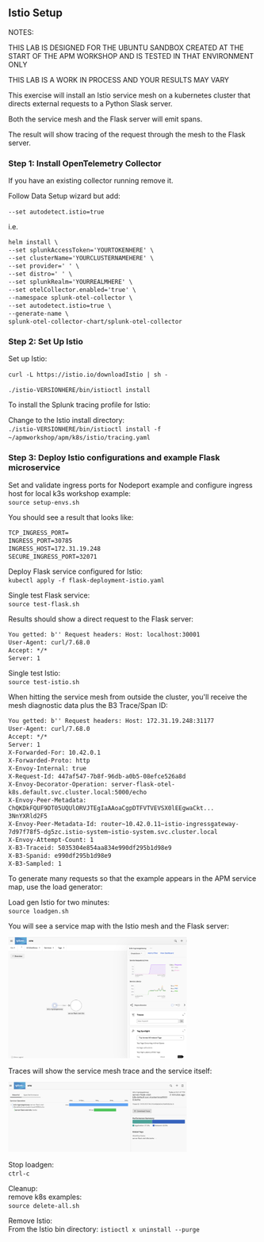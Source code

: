 ## Istio Setup

NOTES:

THIS LAB IS DESIGNED FOR THE UBUNTU SANDBOX CREATED AT THE START OF THE APM WORKSHOP AND IS TESTED IN THAT ENVIRONMENT ONLY  

THIS LAB IS A WORK IN PROCESS AND YOUR RESULTS MAY VARY  

This exercise will install an Istio service mesh on a kubernetes cluster that directs external requests to a Python Slask server.

Both the service mesh and the Flask server will emit spans.

The result will show tracing of the request through the mesh to the Flask server.

### Step 1: Install OpenTelemetry Collector  

If you have an existing collector running remove it.

<!-- Install Splunk Otel Collector in its own namespace:  
`kubectl create namespace splunk-otel-collector` -->

Follow Data Setup wizard but add:  
<!-- `--namespace splunk-otel-collector`    -->
`--set autodetect.istio=true`

i.e.

```
helm install \
--set splunkAccessToken='YOURTOKENHERE' \
--set clusterName='YOURCLUSTERNAMEHERE' \
--set provider=' ' \
--set distro=' ' \
--set splunkRealm='YOURREALMHERE' \
--set otelCollector.enabled='true' \
--namespace splunk-otel-collector \
--set autodetect.istio=true \
--generate-name \
splunk-otel-collector-chart/splunk-otel-collector
```

### Step 2: Set Up Istio 

Set up Istio:

`curl -L https://istio.io/downloadIstio | sh -` 

`./istio-VERSIONHERE/bin/istioctl install`

To install the Splunk tracing profile for Istio:  

Change to the Istio install directory:  
`./istio-VERSIONHERE/bin/istioctl install -f ~/apmworkshop/apm/k8s/istio/tracing.yaml`

### Step 3: Deploy Istio configurations and example Flask microservice   

Set and validate ingress ports for Nodeport example and configure ingress host for local k3s workshop example:  
`source setup-envs.sh`  

You should see a result that looks like:  
```
TCP_INGRESS_PORT=
INGRESS_PORT=30785
INGRESS_HOST=172.31.19.248
SECURE_INGRESS_PORT=32071
```

Deploy Flask service configured for Istio:  
`kubectl apply -f flask-deployment-istio.yaml`  

Single test Flask service:  
`source test-flask.sh`  

Results should show a direct request to the Flask server:  

```
You getted: b'' Request headers: Host: localhost:30001
User-Agent: curl/7.68.0
Accept: */*
Server: 1
```

Single test Istio:  
`source test-istio.sh`  

When hitting the service mesh from outside the cluster, you'll receive the mesh diagnostic data plus the B3 Trace/Span ID:

```
You getted: b'' Request headers: Host: 172.31.19.248:31177
User-Agent: curl/7.68.0
Accept: */*
Server: 1
X-Forwarded-For: 10.42.0.1
X-Forwarded-Proto: http
X-Envoy-Internal: true
X-Request-Id: 447af547-7b8f-96db-a0b5-08efce526a8d
X-Envoy-Decorator-Operation: server-flask-otel-k8s.default.svc.cluster.local:5000/echo
X-Envoy-Peer-Metadata: ChQKDkFQUF9DT05UQUlORVJTEgIaAAoaCgpDTFVTVEVSX0lEEgwaCkt...
3NnYXRld2F5
X-Envoy-Peer-Metadata-Id: router~10.42.0.11~istio-ingressgateway-7d97f78f5-dg5zc.istio-system~istio-system.svc.cluster.local
X-Envoy-Attempt-Count: 1
X-B3-Traceid: 5035304e854aa834e990df295b1d98e9
X-B3-Spanid: e990df295b1d98e9
X-B3-Sampled: 1
```

To generate many requests so that the example appears in the APM service map, use the load generator:  

Load gen Istio for two minutes:    
`source loadgen.sh`  

You will see a service map with the Istio mesh and the Flask server:  

<img src="../../assets/istio1.png" width="360">  

Traces will show the service mesh trace and the service itself:  

<img src="../../assets/istio2.png" width="360">  

Stop loadgen:  
`ctrl-c`  

Cleanup:  
remove k8s examples:  
`source delete-all.sh`

Remove Istio:  
From the Istio bin directory: 
`istioctl x uninstall --purge`